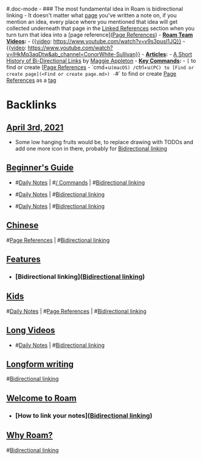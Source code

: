 #.doc-mode
    - ### The most fundamental idea in Roam is bidirectional linking
    - It doesn't matter what [page]([Pages](<Pages.md>)) you've written a note on, if you mention an idea, every place where you mentioned that idea will get collected underneath that page in the [Linked References](<Linked References.md>) section when you turn turn that idea into a [page reference]([Page References](<Page References.md>))
    - **[Roam Team Videos](<Roam Team Videos.md>):**
        - {{[video](<video.md>): https://www.youtube.com/watch?v=v9s3pusI1JQ}}
        - {{[video](<video.md>): https://www.youtube.com/watch?v=lHkMq3aqDtw&ab_channel=ConorWhite-Sullivan}}
    - **[Articles](<Articles.md>):**
        - [A Short History of Bi-Directional Links](https://maggieappleton.com/bidirectionals) by [Maggie Appleton](<Maggie Appleton.md>)
    - **[Key Commands](<Key Commands.md>):**
        - `[` to find or create [[Page References](<` to find or create [[Page References.md>)
        - `cmd+u` (macOS) / `ctrl+u` (PC) to [Find or create page](<Find or create page.md>)
        - `#` to find or create [Page References](<Page References.md>) as a [tag]([Tags](<Tags.md>))

# Backlinks
## [April 3rd, 2021](<April 3rd, 2021.md>)
- Some low hanging fruits would be, to replace drawing with TODOs and add one more icon in there, probably for [Bidirectional linking](<Bidirectional linking.md>)

## [Beginner's Guide](<Beginner's Guide.md>)
- #[Daily Notes](<Daily Notes.md>) | #[/ Commands](</ Commands.md>) | #[Bidirectional linking](<Bidirectional linking.md>)

- #[Daily Notes](<Daily Notes.md>) | #[Bidirectional linking](<Bidirectional linking.md>)

- #[Daily Notes](<Daily Notes.md>) | #[Bidirectional linking](<Bidirectional linking.md>)

## [Chinese](<Chinese.md>)
#[Page References](<Page References.md>) | #[Bidirectional linking](<Bidirectional linking.md>)

## [Features](<Features.md>)
- ### [Bidirectional linking]([Bidirectional linking](<Bidirectional linking.md>))

## [Kids](<Kids.md>)
#[Daily Notes](<Daily Notes.md>) | #[Page References](<Page References.md>) | #[Bidirectional linking](<Bidirectional linking.md>)

## [Long Videos](<Long Videos.md>)
- #[Daily Notes](<Daily Notes.md>) | #[Bidirectional linking](<Bidirectional linking.md>)

## [Longform writing](<Longform writing.md>)
#[Bidirectional linking](<Bidirectional linking.md>)

## [Welcome to Roam](<Welcome to Roam.md>)
- ### [How to link your notes]([Bidirectional linking](<Bidirectional linking.md>))

## [Why Roam?](<Why Roam?.md>)
#[Bidirectional linking](<Bidirectional linking.md>)

